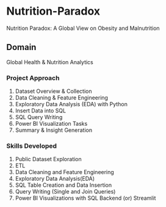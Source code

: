 # Nutrition-Paradox

Nutrition Paradox: A Global View on Obesity and Malnutrition

## Domain

Global Health & Nutrition Analytics

### Project Approach
1. Dataset Overview & Collection
2. Data Cleaning & Feature Engineering
3. Exploratory Data Analysis (EDA) with Python
4. Insert Data into SQL
5. SQL Query Writing
6. Power BI Visualization Tasks
7. Summary & Insight Generation

### Skills Developed
1. Public Dataset Exploration
2. ETL
3. Data Cleaning and Feature Engineering
4. Exploratory Data Analysis(EDA)
5. SQL Table Creation and Data Insertion
6. Query Writing (Single and Join Queries)
7. Power BI Visualizations with SQL Backend (or) Streamlit
